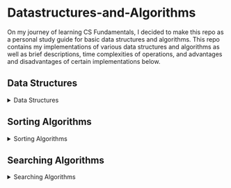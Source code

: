 # Datastructures-and-Algorithms
On my journey of learning CS Fundamentals, I decided to make this repo as a personal study guide for basic data structures and algorithms. This repo contains my implementations of various data structures and algorithms as well as brief descriptions, time complexities of operations, and advantages and disadvantages of certain implementations below.

## Data Structures

<details>
<summary>Data Structures</summary>

- ### Union-Find/Disjoint Set
    - #### See implementation [here](../master/data_structures/union_find.py)
    - #### Description: 
        The Union Find is a data structure that keeps track of elements which are split into one or more sets that have no elements in common (disjoint sets).
    - #### Highlights:
        1. **Path compression**:
        2. **Union by rank**:
        3. **Space complexity**: O(n) in average and worst case
    - #### Operations Implemented:
        1. **find()** with path compression -- > Amortized constant time
        2. **union()** by rank -- > Amortized constant time
        3. **is_connected()** -- > Amortized constant time
        4. **get_num_components()** -- > Constant time
    - #### Applications of data structure:
        1. Kruskal's Minimum Spanning Tree algorithm
        2. Detecting a cycle in an undirected graph
        3. Network connectivity: Determining whether two vertices in a graph are connected to each other through a series of edges.
        4. Least Common Ancestor in Trees
    - #### Advantages:
        1. Near constant time complexity for all operations when implemented with union by rank (or size) and path compression.
    - #### Disadvantages:
        1. None
    - ### Further Notes:
        1. The Union Find takes O(n) time to construct a set of "n" elements
        2. The size of the Union Find is determined when it is instantiated
        3. There is no "un-union" operation
        4. The number of components is always equal to the number of roots remaining
        5. The number of root nodes never increases
    <br>
</details>


## Sorting Algorithms
<details>
  <summary>Sorting Algorithms</summary>
</details>

## Searching Algorithms
<details>
  <summary>Searching Algorithms</summary>
</details>
  
